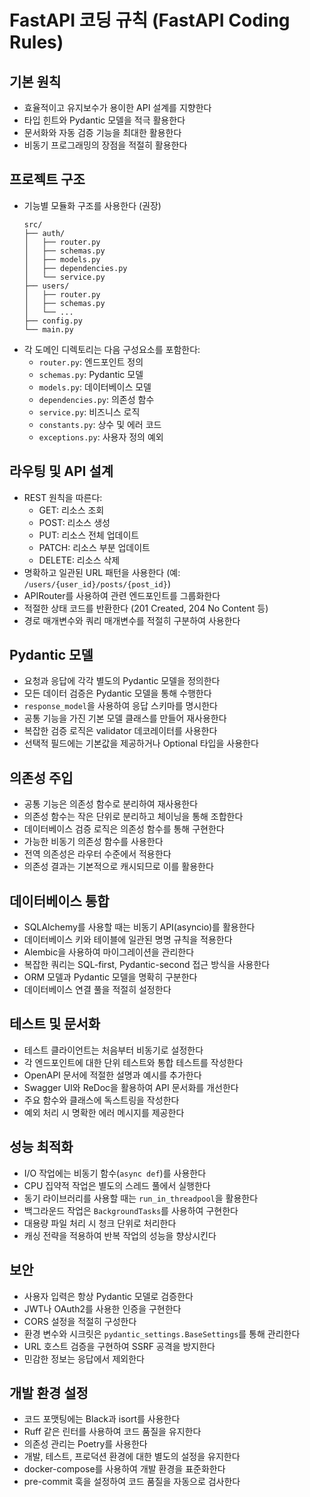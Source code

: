 # FastAPI 코딩 규칙 (FastAPI Coding Rules)

## 기본 원칙
- 효율적이고 유지보수가 용이한 API 설계를 지향한다
- 타입 힌트와 Pydantic 모델을 적극 활용한다
- 문서화와 자동 검증 기능을 최대한 활용한다
- 비동기 프로그래밍의 장점을 적절히 활용한다

## 프로젝트 구조
- 기능별 모듈화 구조를 사용한다 (권장)
  ```
  src/
  ├── auth/
  │   ├── router.py
  │   ├── schemas.py
  │   ├── models.py
  │   ├── dependencies.py
  │   └── service.py
  ├── users/
  │   ├── router.py
  │   ├── schemas.py
  │   └── ... 
  ├── config.py
  └── main.py
  ```
- 각 도메인 디렉토리는 다음 구성요소를 포함한다:
  - `router.py`: 엔드포인트 정의
  - `schemas.py`: Pydantic 모델
  - `models.py`: 데이터베이스 모델
  - `dependencies.py`: 의존성 함수
  - `service.py`: 비즈니스 로직
  - `constants.py`: 상수 및 에러 코드
  - `exceptions.py`: 사용자 정의 예외

## 라우팅 및 API 설계
- REST 원칙을 따른다:
  - GET: 리소스 조회
  - POST: 리소스 생성
  - PUT: 리소스 전체 업데이트
  - PATCH: 리소스 부분 업데이트
  - DELETE: 리소스 삭제
- 명확하고 일관된 URL 패턴을 사용한다 (예: `/users/{user_id}/posts/{post_id}`)
- APIRouter를 사용하여 관련 엔드포인트를 그룹화한다
- 적절한 상태 코드를 반환한다 (201 Created, 204 No Content 등)
- 경로 매개변수와 쿼리 매개변수를 적절히 구분하여 사용한다

## Pydantic 모델
- 요청과 응답에 각각 별도의 Pydantic 모델을 정의한다
- 모든 데이터 검증은 Pydantic 모델을 통해 수행한다
- `response_model`을 사용하여 응답 스키마를 명시한다
- 공통 기능을 가진 기본 모델 클래스를 만들어 재사용한다
- 복잡한 검증 로직은 validator 데코레이터를 사용한다
- 선택적 필드에는 기본값을 제공하거나 Optional 타입을 사용한다

## 의존성 주입
- 공통 기능은 의존성 함수로 분리하여 재사용한다
- 의존성 함수는 작은 단위로 분리하고 체이닝을 통해 조합한다
- 데이터베이스 검증 로직은 의존성 함수를 통해 구현한다
- 가능한 비동기 의존성 함수를 사용한다
- 전역 의존성은 라우터 수준에서 적용한다
- 의존성 결과는 기본적으로 캐시되므로 이를 활용한다

## 데이터베이스 통합
- SQLAlchemy를 사용할 때는 비동기 API(asyncio)를 활용한다
- 데이터베이스 키와 테이블에 일관된 명명 규칙을 적용한다
- Alembic을 사용하여 마이그레이션을 관리한다
- 복잡한 쿼리는 SQL-first, Pydantic-second 접근 방식을 사용한다
- ORM 모델과 Pydantic 모델을 명확히 구분한다
- 데이터베이스 연결 풀을 적절히 설정한다

## 테스트 및 문서화
- 테스트 클라이언트는 처음부터 비동기로 설정한다
- 각 엔드포인트에 대한 단위 테스트와 통합 테스트를 작성한다
- OpenAPI 문서에 적절한 설명과 예시를 추가한다
- Swagger UI와 ReDoc을 활용하여 API 문서화를 개선한다
- 주요 함수와 클래스에 독스트링을 작성한다
- 예외 처리 시 명확한 에러 메시지를 제공한다

## 성능 최적화
- I/O 작업에는 비동기 함수(`async def`)를 사용한다
- CPU 집약적 작업은 별도의 스레드 풀에서 실행한다
- 동기 라이브러리를 사용할 때는 `run_in_threadpool`을 활용한다
- 백그라운드 작업은 `BackgroundTasks`를 사용하여 구현한다
- 대용량 파일 처리 시 청크 단위로 처리한다
- 캐싱 전략을 적용하여 반복 작업의 성능을 향상시킨다

## 보안
- 사용자 입력은 항상 Pydantic 모델로 검증한다
- JWT나 OAuth2를 사용한 인증을 구현한다
- CORS 설정을 적절히 구성한다
- 환경 변수와 시크릿은 `pydantic_settings.BaseSettings`를 통해 관리한다
- URL 호스트 검증을 구현하여 SSRF 공격을 방지한다
- 민감한 정보는 응답에서 제외한다

## 개발 환경 설정
- 코드 포맷팅에는 Black과 isort를 사용한다
- Ruff 같은 린터를 사용하여 코드 품질을 유지한다
- 의존성 관리는 Poetry를 사용한다
- 개발, 테스트, 프로덕션 환경에 대한 별도의 설정을 유지한다
- docker-compose를 사용하여 개발 환경을 표준화한다
- pre-commit 훅을 설정하여 코드 품질을 자동으로 검사한다
